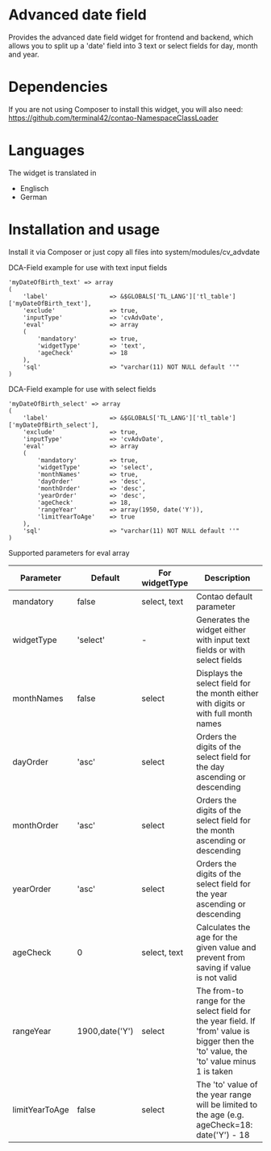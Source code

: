 # Advanced date field
Provides the advanced date field widget for frontend and backend, which allows you to split up a 'date' field into 3 text or select fields for day, month and year.

# Dependencies
If you are not using Composer to install this widget, you will also need:
https://github.com/terminal42/contao-NamespaceClassLoader

# Languages
The widget is translated in
 * Englisch
 * German

# Installation and usage
Install it via Composer or just copy all files into system/modules/cv_advdate

DCA-Field example for use with text input fields
```
'myDateOfBirth_text' => array
(
    'label'                 => &$GLOBALS['TL_LANG']['tl_table']['myDateOfBirth_text'],
    'exclude'               => true,
    'inputType'             => 'cvAdvDate',
    'eval'                  => array
    (
        'mandatory'         => true,
        'widgetType'        => 'text',
        'ageCheck'          => 18
    ),
    'sql'                   => "varchar(11) NOT NULL default ''"
)
```
DCA-Field example for use with select fields
```
'myDateOfBirth_select' => array
(
    'label'                 => &$GLOBALS['TL_LANG']['tl_table']['myDateOfBirth_select'],
    'exclude'               => true,
    'inputType'             => 'cvAdvDate',
    'eval'                  => array
    (
        'mandatory'         => true,
        'widgetType'        => 'select',
        'monthNames'        => true,
        'dayOrder'          => 'desc',
        'monthOrder'        => 'desc',
        'yearOrder'         => 'desc',
        'ageCheck'          => 18,
        'rangeYear'         => array(1950, date('Y')),
        'limitYearToAge'    => true
    ),
    'sql'                   => "varchar(11) NOT NULL default ''"
)
```

Supported parameters for eval array

| Parameter | Default | For widgetType | Description |
| ------------- | ------------- | ------------- | ------------- |
| mandatory  | false | select, text | Contao default parameter |
| widgetType  | 'select' | - | Generates the widget either with input text fields or with select fields |
| monthNames  | false | select | Displays the select field for the month either with digits or with full month names |
| dayOrder  | 'asc' | select | Orders the digits of the select field for the day ascending or descending |
| monthOrder  | 'asc' | select | Orders the digits of the select field for the month ascending or descending |
| yearOrder  | 'asc' | select | Orders the digits of the select field for the year ascending or descending |
| ageCheck  | 0 | select, text | Calculates the age for the given value and prevent from saving if value is not valid |
| rangeYear  | 1900,date('Y') | select | The from-to range for the select field for the year field. If 'from' value is bigger then the 'to' value, the 'to' value minus 1 is taken |
| limitYearToAge  | false | select | The 'to' value of the year range will be limited to the age (e.g. ageCheck=18: date('Y') - 18 |
